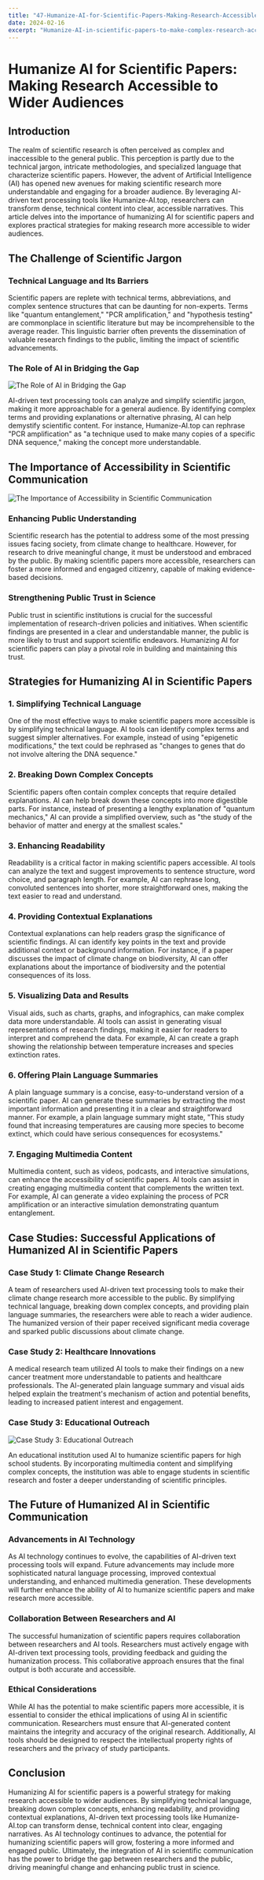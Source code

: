 ```yaml
---
title: "47-Humanize-AI-for-Scientific-Papers-Making-Research-Accessible-to-Wider-Audiences"
date: 2024-02-16
excerpt: "Humanize-AI-in-scientific-papers-to-make-complex-research-accessible-and-engaging-for-broader-audiences"
---
```


# Humanize AI for Scientific Papers: Making Research Accessible to Wider Audiences

## Introduction

The realm of scientific research is often perceived as complex and inaccessible to the general public. This perception is partly due to the technical jargon, intricate methodologies, and specialized language that characterize scientific papers. However, the advent of Artificial Intelligence (AI) has opened new avenues for making scientific research more understandable and engaging for a broader audience. By leveraging AI-driven text processing tools like Humanize-AI.top, researchers can transform dense, technical content into clear, accessible narratives. This article delves into the importance of humanizing AI for scientific papers and explores practical strategies for making research more accessible to wider audiences.

## The Challenge of Scientific Jargon

### Technical Language and Its Barriers

Scientific papers are replete with technical terms, abbreviations, and complex sentence structures that can be daunting for non-experts. Terms like "quantum entanglement," "PCR amplification," and "hypothesis testing" are commonplace in scientific literature but may be incomprehensible to the average reader. This linguistic barrier often prevents the dissemination of valuable research findings to the public, limiting the impact of scientific advancements.

### The Role of AI in Bridging the Gap

![The Role of AI in Bridging the Gap](/images/05.jpeg)


AI-driven text processing tools can analyze and simplify scientific jargon, making it more approachable for a general audience. By identifying complex terms and providing explanations or alternative phrasing, AI can help demystify scientific content. For instance, Humanize-AI.top can rephrase "PCR amplification" as "a technique used to make many copies of a specific DNA sequence," making the concept more understandable.

## The Importance of Accessibility in Scientific Communication

![The Importance of Accessibility in Scientific Communication](/images/16.jpeg)


### Enhancing Public Understanding

Scientific research has the potential to address some of the most pressing issues facing society, from climate change to healthcare. However, for research to drive meaningful change, it must be understood and embraced by the public. By making scientific papers more accessible, researchers can foster a more informed and engaged citizenry, capable of making evidence-based decisions.

### Strengthening Public Trust in Science

Public trust in scientific institutions is crucial for the successful implementation of research-driven policies and initiatives. When scientific findings are presented in a clear and understandable manner, the public is more likely to trust and support scientific endeavors. Humanizing AI for scientific papers can play a pivotal role in building and maintaining this trust.

## Strategies for Humanizing AI in Scientific Papers

### 1. Simplifying Technical Language

One of the most effective ways to make scientific papers more accessible is by simplifying technical language. AI tools can identify complex terms and suggest simpler alternatives. For example, instead of using "epigenetic modifications," the text could be rephrased as "changes to genes that do not involve altering the DNA sequence."

### 2. Breaking Down Complex Concepts

Scientific papers often contain complex concepts that require detailed explanations. AI can help break down these concepts into more digestible parts. For instance, instead of presenting a lengthy explanation of "quantum mechanics," AI can provide a simplified overview, such as "the study of the behavior of matter and energy at the smallest scales."

### 3. Enhancing Readability

Readability is a critical factor in making scientific papers accessible. AI tools can analyze the text and suggest improvements to sentence structure, word choice, and paragraph length. For example, AI can rephrase long, convoluted sentences into shorter, more straightforward ones, making the text easier to read and understand.

### 4. Providing Contextual Explanations

Contextual explanations can help readers grasp the significance of scientific findings. AI can identify key points in the text and provide additional context or background information. For instance, if a paper discusses the impact of climate change on biodiversity, AI can offer explanations about the importance of biodiversity and the potential consequences of its loss.

### 5. Visualizing Data and Results

Visual aids, such as charts, graphs, and infographics, can make complex data more understandable. AI tools can assist in generating visual representations of research findings, making it easier for readers to interpret and comprehend the data. For example, AI can create a graph showing the relationship between temperature increases and species extinction rates.

### 6. Offering Plain Language Summaries

A plain language summary is a concise, easy-to-understand version of a scientific paper. AI can generate these summaries by extracting the most important information and presenting it in a clear and straightforward manner. For example, a plain language summary might state, "This study found that increasing temperatures are causing more species to become extinct, which could have serious consequences for ecosystems."

### 7. Engaging Multimedia Content

Multimedia content, such as videos, podcasts, and interactive simulations, can enhance the accessibility of scientific papers. AI tools can assist in creating engaging multimedia content that complements the written text. For example, AI can generate a video explaining the process of PCR amplification or an interactive simulation demonstrating quantum entanglement.

## Case Studies: Successful Applications of Humanized AI in Scientific Papers

### Case Study 1: Climate Change Research

A team of researchers used AI-driven text processing tools to make their climate change research more accessible to the public. By simplifying technical language, breaking down complex concepts, and providing plain language summaries, the researchers were able to reach a wider audience. The humanized version of their paper received significant media coverage and sparked public discussions about climate change.

### Case Study 2: Healthcare Innovations

A medical research team utilized AI tools to make their findings on a new cancer treatment more understandable to patients and healthcare professionals. The AI-generated plain language summary and visual aids helped explain the treatment's mechanism of action and potential benefits, leading to increased patient interest and engagement.

### Case Study 3: Educational Outreach

![Case Study 3: Educational Outreach](/images/13.jpeg)


An educational institution used AI to humanize scientific papers for high school students. By incorporating multimedia content and simplifying complex concepts, the institution was able to engage students in scientific research and foster a deeper understanding of scientific principles.

## The Future of Humanized AI in Scientific Communication

### Advancements in AI Technology

As AI technology continues to evolve, the capabilities of AI-driven text processing tools will expand. Future advancements may include more sophisticated natural language processing, improved contextual understanding, and enhanced multimedia generation. These developments will further enhance the ability of AI to humanize scientific papers and make research more accessible.

### Collaboration Between Researchers and AI

The successful humanization of scientific papers requires collaboration between researchers and AI tools. Researchers must actively engage with AI-driven text processing tools, providing feedback and guiding the humanization process. This collaborative approach ensures that the final output is both accurate and accessible.

### Ethical Considerations

While AI has the potential to make scientific papers more accessible, it is essential to consider the ethical implications of using AI in scientific communication. Researchers must ensure that AI-generated content maintains the integrity and accuracy of the original research. Additionally, AI tools should be designed to respect the intellectual property rights of researchers and the privacy of study participants.

## Conclusion

Humanizing AI for scientific papers is a powerful strategy for making research accessible to wider audiences. By simplifying technical language, breaking down complex concepts, enhancing readability, and providing contextual explanations, AI-driven text processing tools like Humanize-AI.top can transform dense, technical content into clear, engaging narratives. As AI technology continues to advance, the potential for humanizing scientific papers will grow, fostering a more informed and engaged public. Ultimately, the integration of AI in scientific communication has the power to bridge the gap between researchers and the public, driving meaningful change and enhancing public trust in science.